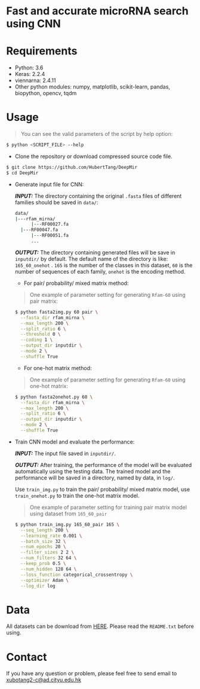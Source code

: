 # Fast and accurate microRNA search using CNN



# Requirements

* Python: 3.6
* Keras: 2.2.4
* viennarna: 2.4.11
* Other python modules: numpy, matplotlib, scikit-learn, pandas, biopython, opencv, tqdm



# Usage

> You can see the valid parameters of the script by help option:

```bash
$ python <SCRIPT_FILE> --help
```



* Clone the repository or download compressed source code file.

```bash
$ git clone https://github.com/HubertTang/DeepMir
$ cd DeepMir
```

* Generate input file for CNN:

  ***INPUT:*** The directory containing the original `.fasta` files of different families should be saved in `data/`:

  ```bash
  data/
  |---rfam_mirna/
		|---RF00027.fa
  	|---RF00047.fa
		|---RF00051.fa
  		...
  ```
  
  ***OUTPUT:*** The directory containing generated files will be save in `inputdir/` by default. The default name of the directory is like: `165_60_onehot` . `165` is the number of the classes in this dataset, `60` is the number of sequences of each family, `onehot` is the encoding method.
  
  * For pair/ probability/ mixed matrix method:

  > One example of parameter setting for generating `Rfam-60` using pair matrix:

  ```bash
  $ python fasta2img.py 60 pair \
    --fasta_dir rfam_mirna \
    --max_length 200 \
    --split_ratio 6 \
    --threshold 0 \
    --coding 1 \
    --output_dir inputdir \
    --mode 2 \
    --shuffle True
  ```
  
  * For one-hot matrix method:
  
  > One example of parameter setting for generating `Rfam-60` using one-hot matrix:
  
  ```bash
  $ python fasta2onehot.py 60 \
    --fasta_dir rfam_mirna \
    --max_length 200 \
    --split_ratio 6 \
    --output_dir inputdir \
    --mode 2 \
    --shuffle True
  ```

* Train CNN model and evaluate the performance:

  ***INPUT:*** The input file saved in `inputdir/`.

  ***OUTPUT:*** After training, the performance of the model will be evaluated automatically using the testing data. The trained model and the performance will be saved in a directory, named by data, in `log/`.

  Use `train_img.py` to train the pair/ probability/ mixed matrix model, use `train_onehot.py` to train the one-hot matrix model.

  > One example of parameter setting for training pair matrix model using dataset from `165_60_pair`

  ```bash
  $ python train_img.py 165_60_pair 165 \
    --seq_length 200 \
    --learning_rate 0.001 \
    --batch_size 32 \
    --num_epochs 20 \
    --filter_sizes 2 2 \
    --num_filters 32 64 \
    --keep_prob 0.5 \
    --num_hidden 128 64 \
    --loss_function categorical_crossentropy \
    --optimizer Adam \
    --log_dir log
  ```

  

# Data

All datasets can be download from [HERE](https://1drv.ms/u/s!AutVZjbvRAR7i_IKbf-ef32QmifEdw?e=qb9CXP). Please read the `README.txt` before using.



# Contact

If you have any question or problem, please feel free to send email to xubotang2-c@ad.cityu.edu.hk